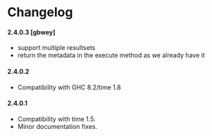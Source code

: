 # Changelog

#### 2.4.0.3 [gbwey]

* support multiple resultsets
* return the metadata in the execute method as we already have it

#### 2.4.0.2

* Compatibility with GHC 8.2/time 1.8

#### 2.4.0.1

* Compatibility with time 1.5.
* Minor documentation fixes.


